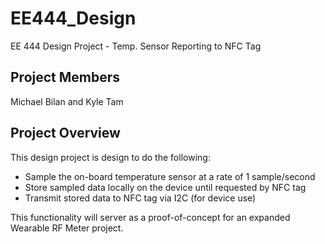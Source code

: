 # EE444_Design
EE 444 Design Project - Temp. Sensor Reporting to NFC Tag

## Project Members
Michael Bilan and Kyle Tam

## Project Overview
This design project is design to do the following:
* Sample the on-board temperature sensor at a rate of 1 sample/second
* Store sampled data locally on the device until requested by NFC tag
* Transmit stored data to NFC tag via I2C (for device use)

This functionality will server as a proof-of-concept for an expanded Wearable RF Meter project.
